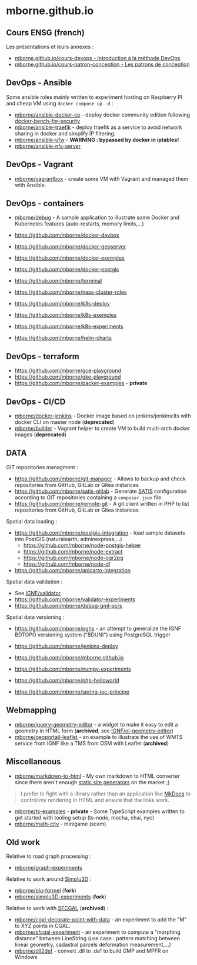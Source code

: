 # mborne.github.io

## Cours ENSG (french)

Les présentations et leurs annexes :

* [mborne.github.io/cours-devops - Introduction à la méthode DevOps](https://mborne.github.io/cours-devops/#1)
* [mborne.github.io/cours-patron-conception - Les patrons de conception](https://mborne.github.io/cours-patron-conception/#1)

## DevOps - Ansible

Some ansible roles mainly written to experiment hosting on Raspberry PI and cheap VM using `docker compose up -d` :

* [mborne/ansible-docker-ce](https://github.com/mborne/ansible-docker-ce) - deploy docker community edition following [docker-bench-for-security](https://github.com/docker/docker-bench-security?tab=readme-ov-file#docker-bench-for-security)
* [mborne/ansible-traefik](https://github.com/mborne/ansible-traefik) - deploy traefik as a service to avoid network sharing in docker and simplify IP filtering.
* [mborne/ansible-ufw](https://github.com/mborne/ansible-ufw) - **WARNING : bypassed by docker in iptables!**
* [mborne/ansible-nfs-server](https://github.com/mborne/ansible-nfs-server)

## DevOps - Vagrant

* [mborne/vagrantbox](https://github.com/mborne/vagrantbox) - create some VM with Vagrant and managed them with Ansible.

## DevOps - containers

* [mborne/debug](https://github.com/mborne/debug) - A sample application to illustrate some Docker and Kubernetes features (auto-restarts, memory limits,...)
* https://github.com/mborne/docker-devbox
* https://github.com/mborne/docker-geoserver
* https://github.com/mborne/docker-exemples
* https://github.com/mborne/docker-postgis
* https://github.com/mborne/terminal

* https://github.com/mborne/naas-cluster-roles
* https://github.com/mborne/k3s-deploy
* https://github.com/mborne/k8s-exemples
* https://github.com/mborne/k8s-experiments

* https://github.com/mborne/helm-charts

## DevOps - terraform

* https://github.com/mborne/gce-playground
* https://github.com/mborne/gke-playground
* https://github.com/mborne/packer-examples - **private**

## DevOps - CI/CD

* [mborne/docker-jenkins](https://github.com/mborne/docker-jenkins) - Docker image based on jenkins/jenkins:lts with docker CLI on master node (**deprecated**)
* [mborne/builder](https://github.com/mborne/builder) - Vagrant helper to create VM to build multi-arch docker images (**deprecated**)

## DATA

GIT repositories managment :

* https://github.com/mborne/git-manager - Allows to backup and check repositories from GitHub, GitLab or Gitea instances
* https://github.com/mborne/satis-gitlab - Generate [SATIS](https://github.com/composer/satis?tab=readme-ov-file#satis) configuration according to GIT repositories containing a `composer.json` file.
* https://github.com/mborne/remote-git - A git client written in PHP to list repositories from GitHub, GitLab or Gitea instances

Spatial data loading :

* https://github.com/mborne/postgis-integration - load sample datasets into PostGIS (naturalearth, adminexpress,...)
  * https://github.com/mborne/node-postgis-helper
  * https://github.com/mborne/node-extract
  * https://github.com/mborne/node-ogr2pg
  * https://github.com/mborne/node-dl
* https://github.com/mborne/apicarto-integration

Spatial data validation :

* See [IGNF/validator](https://github.com/IGNF/validator)
* https://github.com/mborne/validator-experiments
* https://github.com/mborne/debug-gml-pcrs

Spatial data versioning :

* https://github.com/mborne/pghs - an attempt to generalize the IGNF BDTOPO versioning system ("BDUNI") using PostgreSQL trigger


* https://github.com/mborne/jenkins-deploy

* https://github.com/mborne/mborne.github.io
* https://github.com/mborne/numpy-experiments
* https://github.com/mborne/php-helloworld
* https://github.com/mborne/spring-ioc-principe

## Webmapping

* [mborne/jquery-geometry-editor](https://github.com/mborne/jquery-geometry-editor) - a widget to make it easy to edit a geometry in HTML form (**archived**, see [IGNF/ol-geometry-editor](https://github.com/IGNF/ol-geometry-editor))
* [mborne/geoportail-leaflet](https://github.com/mborne/geoportail-leaflet) - an example to illustrate the use of WMTS service from IGNF like a TMS from OSM with Leaflet (**archived**)

## Miscellaneous

* [mborne/markdown-to-html](https://github.com/mborne/markdown-to-html) - My own markdown to HTML converter since there aren't enough [static site generators](https://jamstack.org/generators/) on the market ;)

> I prefer to fight with a library rather than an application like [MkDocs](https://www.mkdocs.org/) to control my rendering in HTML and ensure that the links work.

* [mborne/ts-examples](https://github.com/mborne/ts-examples) - **private** - Some TypeScript examples written to get started with tooling setup (ts-node, mocha, chai, nyc)
* [mborne/math-city](https://github.com/mborne/math-city) - minigame (scam)

## Old work

Relative to road graph processing :

* [mborne/graph-experiments](https://github.com/mborne/graph-experiments)

Relative to work around [Simplu3D](https://github.com/Simplu3D) :

* [mborne/plu-formel](https://github.com/mborne/plu-formel) (**fork**)
* [mborne/simplu3D-experiments](https://github.com/mborne/simplu3D-experiments) (**fork**)

Relative to work with [SFCGAL](https://github.com/Oslandia/SFCGAL) (**archived**) :

* [mborne/cgal-decorate-point-with-data](https://github.com/mborne/cgal-decorate-point-with-data) - an experiment to add the "M" to XYZ points in CGAL.
* [mborne/sfcgal-experiment](https://github.com/mborne/sfcgal-experiment) - an experiment to compute a "morphing distance" between LineString (use case : pattern matching between linear geometry, cadastral parcels deformation measurement,...)
* [mborne/dll2def](https://github.com/mborne/dll2def) - convert .dll to .def to build GMP and MPFR on Windows

